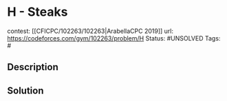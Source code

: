 # H - Steaks

contest: [[CFICPC/102263/102263|ArabellaCPC 2019]]
url: https://codeforces.com/gym/102263/problem/H
Status: #UNSOLVED
Tags: #

## Description

## Solution

